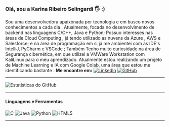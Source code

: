 ### Olá, sou a Karina Ribeiro Selingardi 🖐 :)

Sou uma desenvolvedora apaixonada por tecnologia e em busco novos conhecimentos a cada dia .
Atualmente, focada no desenvolvimento de backend nas linguagens C/C++, Java e Python;
Possuo interesses nas áreas de Cloud Computing , já tendo utilizado as  nuvens da  Azure , AWS e Salesforce; 
e na área de programação em si já me ambientei com as IDE's IntelliJ, PyCharm e VSCode ;
Também Tenho muito curiosidade na área de Segurança cibernética, em que utilizei a  VMWare Workstation com KaliLinux para o meu aprendizado.
 Atualmente estou realizando um projeto de Machine Learning e IA com Google Colab, uma área que estou me identificando bastante .
**Me encontre em:** [![LinkedIn](https://img.shields.io/badge/LinkedIn-0077B5?style=for-the-badge&logo=linkedin&logoColor=white)](https://www.linkedin.com/in/karina-selingardi-753a80246/) [![GitHub](https://img.shields.io/badge/GitHub-181717?style=for-the-badge&logo=github&logoColor=white)](https://github.com/KarinaSelingardi)

---

![Estatísticas do GitHub](https://github-readme-stats.vercel.app/api?username=KarinaSelingardi&show_icons=true&theme=dracula)

---

#### Linguagens e Ferramentas

<div style="display: inline_block">
  <img align="center" alt="C" src="https://img.shields.io/badge/C-00599C?style=for-the-badge&logo=c&logoColor=white" />
  <img align="center" alt="Java" src="https://img.shields.io/badge/Java-007396?style=for-the-badge&logo=java&logoColor=white" />
  <img align="center" alt="Python" src="https://img.shields.io/badge/Python-3776AB?style=for-the-badge&logo=python&logoColor=white" />
  <img align="center" alt="HTML5" src="https://img.shields.io/badge/HTML5-E34F26?style=for-the-badge&logo=html5&logoColor=white" />
</div>

---

